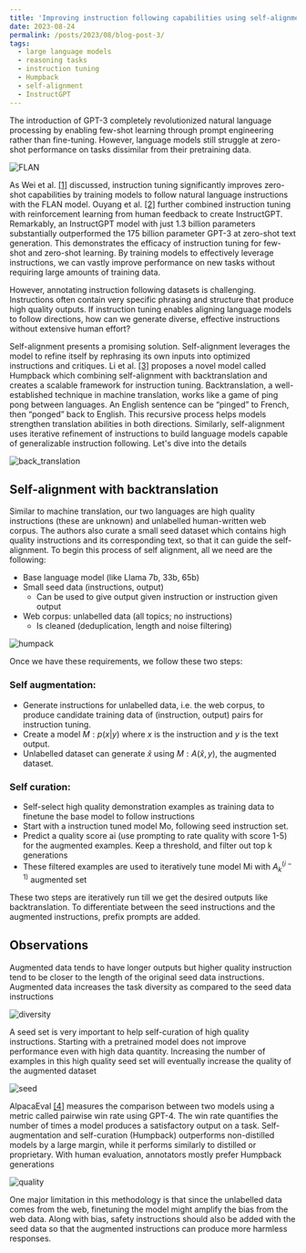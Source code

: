 ```yaml
---
title: 'Improving instruction following capabilities using self-alignment'
date: 2023-08-24
permalink: /posts/2023/08/blog-post-3/
tags:
  - large language models
  - reasoning tasks
  - instruction tuning
  - Humpback
  - self-alignment
  - InstructGPT
---
```


The introduction of GPT-3 completely revolutionized natural language processing by enabling few-shot learning through prompt engineering rather than fine-tuning. However, language models still struggle at zero-shot performance on tasks dissimilar from their pretraining data.

![FLAN](https://AakankshaSanctis.github.io/images/self-alignment/FLAN.png)

 As Wei et al. [[1]](https://arxiv.org/abs/2109.01652) discussed, instruction tuning significantly improves zero-shot capabilities by training models to follow natural language instructions with the FLAN model. Ouyang et al. [[2]](https://arxiv.org/abs/2203.02155) further combined instruction tuning with reinforcement learning from human feedback to create InstructGPT. Remarkably, an InstructGPT model with just 1.3 billion parameters substantially outperformed the 175 billion parameter GPT-3 at zero-shot text generation. This demonstrates the efficacy of instruction tuning for few-shot and zero-shot learning. By training models to effectively leverage instructions, we can vastly improve performance on new tasks without requiring large amounts of training data.

However, annotating instruction following datasets is challenging. Instructions often contain very specific phrasing and structure that produce high quality outputs. If instruction tuning enables aligning language models to follow directions, how can we generate diverse, effective instructions without extensive human effort? 


 Self-alignment presents a promising solution. Self-alignment leverages the model to refine itself by rephrasing its own inputs into optimized instructions and critiques. Li et al. [[3]](https://arxiv.org/pdf/2308.06259.pdf) proposes a novel model called Humpback which combining self-alignment with backtranslation and creates a scalable framework for instruction tuning. Backtranslation, a well-established technique in machine translation, works like a game of ping pong between languages. An English sentence can be “pinged” to French, then “ponged” back to English. This recursive process helps models strengthen translation abilities in both directions. Similarly, self-alignment uses iterative refinement of instructions to build language models capable of generalizable instruction following. Let's dive into the details

![back_translation](https://AakankshaSanctis.github.io/images/self-alignment/back-translation.png)

Self-alignment with backtranslation
------

Similar to machine translation, our two languages are high quality instructions (these are unknown) and unlabelled human-written web corpus. The authors also curate a small seed dataset which contains high quality instructions and its corresponding text, so that it can guide the self-alignment. To begin this process of self alignment, all we need are the following:
- Base language model (like Llama 7b, 33b, 65b)
- Small seed data (instructions, output)
    - Can be used to give output given instruction or instruction given output
- Web corpus: unlabelled data (all topics; no instructions)
    - Is cleaned (deduplication, length and noise filtering)

![humpack](https://AakankshaSanctis.github.io/images/self-alignment/humpback.png)

Once we have these requirements, we follow these two steps:
### Self augmentation:
- Generate instructions for unlabelled data, i.e. the web corpus, to produce candidate training data of (instruction, output) pairs for instruction tuning.
- Create a model $M : p(x|y)$ where $x$ is the instruction and $y$ is the text output.
- Unlabelled dataset can generate $\hat{x}$ using $M : A {(\hat{x}, y)}$, the augmented dataset.
### Self curation:
- Self-select high quality demonstration examples as training data to finetune
        the base model to follow instructions
- Start with a instruction tuned model Mo, following seed instruction set.
- Predict a quality score ai (use prompting to rate quality with score 1-5) for the augmented examples. Keep a threshold, and filter out top k generations
- These filtered examples are used to iteratively tune model Mi with $A_k^{(i-1)}$ augmented set

These two steps are iteratively run till we get the desired outputs like backtranslation. To differentiate between the seed instructions and the augmented instructions, prefix prompts are added.


Observations
------

Augmented data tends to have longer outputs but higher quality instruction tend to be closer to the length of the original seed data instructions. Augmented data increases the task diversity as compared to the seed data instructions

![diversity](https://AakankshaSanctis.github.io/images/self-alignment/diversity.png)

A seed set is very important to help self-curation of high quality instructions. Starting with a pretrained model does not improve performance even with high data quantity. Increasing the number of examples in this high quality seed set will eventually increase the quality of the augmented dataset

![seed](https://AakankshaSanctis.github.io/images/self-alignment/seed_effect.png)

AlpacaEval [[4]](https://tatsu-lab.github.io/alpaca_eval/) measures the comparison between two models using a metric called pairwise win rate using GPT-4. The win rate quantifies the number of times a model produces a satisfactory output on a task. Self-augmentation and self-curation (Humpback) outperforms non-distilled models by a large margin, while it performs similarly to distilled or proprietary. With human evaluation, annotators mostly prefer Humpback generations

![quality](https://AakankshaSanctis.github.io/images/self-alignment/generation_quality.png)



One major limitation in this methodology is that since the unlabelled data comes from the web, finetuning the model might amplify the bias from the web data. Along with bias, safety instructions should also be added with the seed data so that the augmented instructions can produce more harmless responses.









